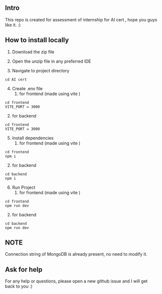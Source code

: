 ## Intro

This repo is created for assessment of internship for AI cert , hope you guys like it. :)

## How to install locally

1. Download the zip file

2. Open the unzip file in any preferred IDE

3. Navigate to project directory

```
cd AI cert
```

4. Create .env file
   1. for frontend (made using vite )
  ```
  cd frontend
  VITE_PORT = 3000
  ```
  2. for backend


 ```
 cd frontend
 VITE_PORT = 3000
 ```


5. Install dependencies
   1. for frontend (made using vite )

```
cd frontend
npm i
```
  2. for backend
```
cd backend
npm i
```
6. Run Project
   1. for frontend (made using vite )

```
cd frontend
npm run dev
```
 2. for backend
```
cd backend
npm run dev
```

## NOTE
Connection string of MongoDB is already  present, no need to modify  it.


## Ask for help

For any help or questions, please open a new github issue and I will get back to you :)

